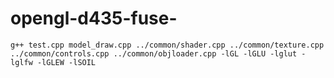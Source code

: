 # opengl-d435-fuse-

`g++ test.cpp model_draw.cpp ../common/shader.cpp ../common/texture.cpp ../common/controls.cpp ../common/objloader.cpp -lGL -lGLU -lglut -lglfw -lGLEW -lSOIL
`
